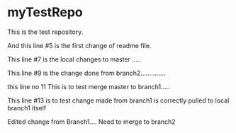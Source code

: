 # myTestRepo

This is the test repository.

And this line #5 is the first change of readme file.

This line #7 is the local changes to master .....

This line #9 is the change done from branch2..............

this line no 11 This is to test merge master to branch1.....

This line #13 is to test change made from branch1 is correctly pulled to local branch1 itself


Edited change from Branch1.... Need to merge to branch2
